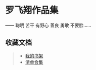 # 罗飞翔作品集

——  聪明  苦干  有野心    善良  勇敢  不要脸......

## 收藏文档

> * [我的书架](https://humane-nigella-a2b.notion.site/724bf4d9f6de42f9bf0874e318c36c31?v=065ef27dcd98446faf0c52d0dca4e7ab&pvs=4)
> * [清单合集](https://luoflyin.notion.site/4acf5f0e69df4cf1923709114cf1d046?v=54a8af6603bc47eda4dcd302d3dde1fe&pvs=4)
